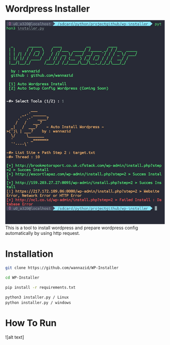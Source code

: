 # Wordpress Installer
![alt text](https://github.com/wannazid/WP-Installer/blob/master/IMG_20221015_070641.jpg)
This is a tool to install wordpress and prepare wordpress config automatically by using http request.

# Installation
```bash
git clone https://github.com/wannazid/WP-Installer
```
```bash
cd WP-Installer
```
```bash
pip install -r requirements.txt
```
```bash
python3 installer.py / Linux
python installer.py / windows
```
# How To Run
![alt text]
